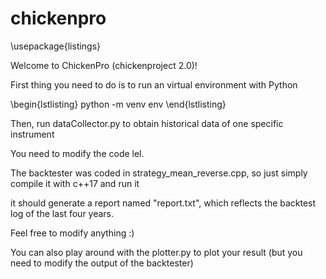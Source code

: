 # chickenpro
\usepackage{listings}

Welcome to ChickenPro (chickenproject 2.0)!

First thing you need to do is to run an virtual environment with Python

\begin{lstlisting}
python -m venv env
\end{lstlisting}

Then, run dataCollector.py to obtain historical data of one specific instrument

You need to modify the code lel.

The backtester was coded in strategy_mean_reverse.cpp, so just simply compile it with c++17 and run it

it should generate a report named "report.txt", which reflects the backtest log of the last four years.

Feel free to modify anything :)

You can also play around with the plotter.py to plot your result (but you need to modify the output of the backtester)
